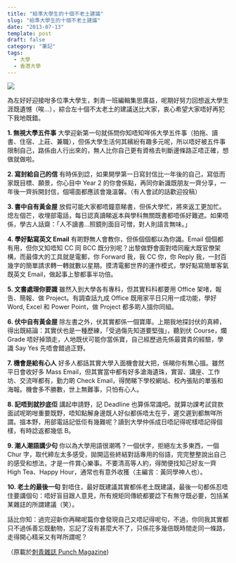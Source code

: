 ```yaml
---
title: "給準大學生的十個不老土建議"
slug: "給準大學生的十個不老土建議"
date: "2013-07-13"
template: post
draft: false
category: "筆記"
tags:
  - 大學
  - 香港大學
---
```


![](/media/ea90b2d9a812e49051d3ba1ad692389f.gif)

為左好好迎接咁多位準大學生，刺青一班編輯集思廣益，呢期好努力回想返大學生涯既遺憾（唉…），綜合左十個不太老土的建議送比大家，衷心希望大家唔好再犯下我地既錯。

**1\. 無視大學五件事** 大學迎新第一句就係問你知唔知咩係大學五件事（拍拖、讀書、住宿、上莊、兼職），但係大學生活何其繽紛有趣多元呢，所以唔好被五件事限制自己，路係由人行出來的，無人比你自己更有資格去判斷邊條路正唔正確，想做就做啦。

**2\. 寫封給自己的信** 有時係到諗，如果開學第一日寫封信比一年後的自己，寫低而家既目標、願景，你心目中 Year 2 的你會係點，再同你新識既朋友一齊分享，一年後一齊拆開封信，個場面都應該會幾溫馨。（有人會試的話歡迎投稿）

**3\. 書中自有黃金屋** 放假可能大家都唔鐘意睇書，但係大學忙，將來返工更加忙。熄左個芒，收埋部電話，每日認真讀睇返本與學科無關既書都唔係好難遮。如果唔係，學古人話齋：「人不讀書…照鏡則面目可憎，對人則語言無味。」

**4\. 學好點寫英文 Email** 有啲野無人會教你，但係個個都以為你識。Email 個個都有用，但你又知唔知 CC 同 BCC 既分別呢？出黎做野會面對唔同龐大既官僚架構，而最偉大的工具就是電郵，你 Forward 我，我 CC 你，你 Reply 我，一封百幾字的簡單請求轉一轉就數以星期。摸清電郵世界的運作模式，學好點寫簡單客氣既英文 Email，做起事上黎都事半功倍。

**5\. 文書處理你要識** 雖然入到大學各有專科，但其實科科都要用 Office 架啫，報告、簡報、做 Project。有調查話九成 Office 既用家平日只用一成功能，學好 Word, Excel 和 Power Point，做 Project 都多啲人搵你同組。

**6\. 伏中自有黃金屋** 除左書之外，伏其實都係一個寶庫。上期我地探討伏的真締，得出既結論：其實伏也是一種歷練，「受過傷先知道要堅強」，聽到伏 Course，爛 Grade 唔好掉頭走，人地既伏可能你當係寶，自己經歷過先係最寶貴的經驗，學識 Say Yes 先唔會錯過正野。

**7\. 機會是給有心人** 好多人都話其實大學入面機會就大把，係睇你有無心搵。雖然平日會收好多 Mass Email，但其實當中都有好多滄海遺珠，實習、講座、工作坊、交流咩都有，勤力啲 Check Email，得閒睇下學校網站、校內張貼的單張和海報。機會多不勝數，世上無難事，只怕有心人。

**8\. 記唔到就抄底佢** 講起申請野，記 Deadline 也算係常識吧。就算功課考試貸款面試呢啲咁重要既野，唔知點解身邊既人好似都係唔太在乎，遲交遲到都無咩所謂。搵本野，用部電話記低佢有幾難呢？讀到大學仲係成日唔記得呢樣唔記得個樣，有時諗返都幾低 B。

**9\. 潮人潮語講少句** 你以為大學用語很潮嗎？一個伏字，拒絕左太多東西，一個 Chur 字，取代締左太多感受，拋開這些終結對話專用的俗語，完完整整說出自己的感受和想法，才是一件賞心樂事。不要清高等人約，得閒便找知己好友一齊 High Tea、Happy Hour，通常也有意外收獲（主編言：黃同學神人也）。

**10\. 老土的最後一句** 對唔住，最好既建議其實都係老土既建議，最後一句都係忍唔住要講個句：唔好盲目跟人意見，所有規矩同傳統都要諗下有無守既必要，包括某某雜誌的所謂建議（笑）。

話比你知：過完迎新你再睇呢篇你會發現自己又唔記得呢句，不過，你同我其實都只不過係善忘既動物，忘記了沒有甚麼大不了，只係花多幾倍既時間走同一條路，走得開心精采又有咩所謂呢？

（原載於[刺青雜誌 Punch Magazine](http://www.punchmagazine.hk/?p=1289))
